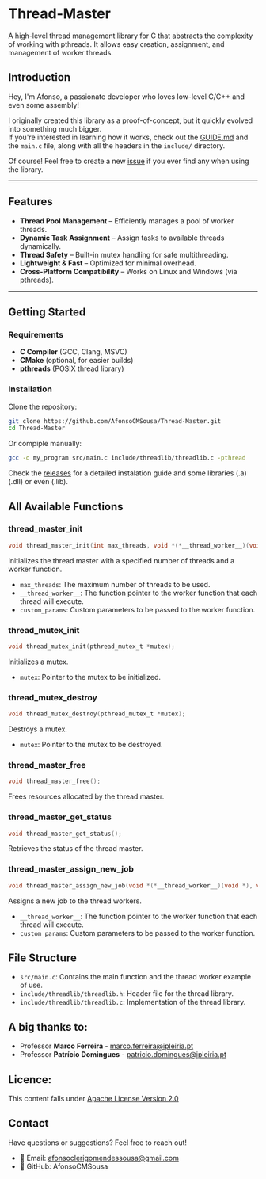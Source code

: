 # Thread-Master
A high-level thread management library for C that abstracts the complexity of working with pthreads. It allows easy creation, assignment, and management of worker threads.

## Introduction
Hey, I'm Afonso, a passionate developer who loves low-level C/C++ and even some assembly!  

I originally created this library as a proof-of-concept, but it quickly evolved into something much bigger.  
If you're interested in learning how it works, check out the [GUIDE.md](https://github.com/AfonsoCMSousa/Thread-Master/blob/master/GUIDE.md) and the `main.c` file, along with all the headers in the `include/` directory.

Of course! Feel free to create a new [issue](https://github.com/AfonsoCMSousa/Thread-Master/issues) if you ever find any when using the library.

---

## Features
- **Thread Pool Management** – Efficiently manages a pool of worker threads.
- **Dynamic Task Assignment** – Assign tasks to available threads dynamically.
- **Thread Safety** – Built-in mutex handling for safe multithreading.
- **Lightweight & Fast** – Optimized for minimal overhead.
- **Cross-Platform Compatibility** – Works on Linux and Windows (via pthreads).

---

## Getting Started

### Requirements
- **C Compiler** (GCC, Clang, MSVC)
- **CMake** (optional, for easier builds)
- **pthreads** (POSIX thread library)

### Installation
Clone the repository:
```sh
git clone https://github.com/AfonsoCMSousa/Thread-Master.git
cd Thread-Master
```

Or compiple manually:
```sh
gcc -o my_program src/main.c include/threadlib/threadlib.c -pthread
```

Check the [releases](https://github.com/AfonsoCMSousa/Thread-Master/releases/latest) for a detailed instalation guide and some libraries (.a) (.dll) or even (.lib).

## All Available Functions

### thread_master_init

```c
void thread_master_init(int max_threads, void *(*__thread_worker__)(void *), void *custom_params);
```
Initializes the thread master with a specified number of threads and a worker function.

- `max_threads`: The maximum number of threads to be used.
- `__thread_worker__`: The function pointer to the worker function that each thread will execute.
- `custom_params`: Custom parameters to be passed to the worker function.

### thread_mutex_init

```c
void thread_mutex_init(pthread_mutex_t *mutex);
```
Initializes a mutex.

- `mutex`: Pointer to the mutex to be initialized.

### thread_mutex_destroy

```c
void thread_mutex_destroy(pthread_mutex_t *mutex);
```
Destroys a mutex.

- `mutex`: Pointer to the mutex to be destroyed.

### thread_master_free

```c
void thread_master_free();
```
Frees resources allocated by the thread master.

### thread_master_get_status

```c
void thread_master_get_status();
```
Retrieves the status of the thread master.

### thread_master_assign_new_job

```c
void thread_master_assign_new_job(void *(*__thread_worker__)(void *), void *custom_params);
```
Assigns a new job to the thread workers.

- `__thread_worker__`: The function pointer to the worker function that each thread will execute.
- `custom_params`: Custom parameters to be passed to the worker function.

## File Structure

- `src/main.c`: Contains the main function and the thread worker example of use.
- `include/threadlib/threadlib.h`: Header file for the thread library.
- `include/threadlib/threadlib.c`: Implementation of the thread library.

## A big thanks to:
- Professor **Marco Ferreira** - <marco.ferreira@ipleiria.pt>
- Professor **Patrício Domingues**  - <patricio.domingues@ipleiria.pt> 

## Licence:
This content falls under [Apache License Version 2.0](https://github.com/AfonsoCMSousa/Thread-Master/blob/master/LICENSE)

## Contact
Have questions or suggestions? Feel free to reach out!
- 📧 Email: <afonsoclerigomendessousa@gmail.com>
- 🐙 GitHub: AfonsoCMSousa
